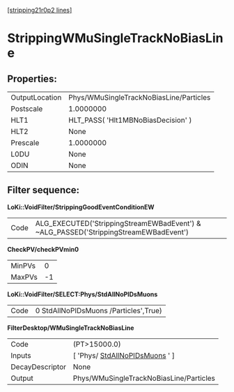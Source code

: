 [[stripping21r0p2 lines]](./stripping21r0p2-index)

# StrippingWMuSingleTrackNoBiasLine

## Properties:

|                |                                         |
|----------------|-----------------------------------------|
| OutputLocation | Phys/WMuSingleTrackNoBiasLine/Particles |
| Postscale      | 1.0000000                               |
| HLT1           | HLT_PASS( 'Hlt1MBNoBiasDecision' )      |
| HLT2           | None                                    |
| Prescale       | 1.0000000                               |
| L0DU           | None                                    |
| ODIN           | None                                    |

## Filter sequence:

**LoKi::VoidFilter/StrippingGoodEventConditionEW**

|      |                                                                                       |
|------|---------------------------------------------------------------------------------------|
| Code | ALG_EXECUTED('StrippingStreamEWBadEvent') & \~ALG_PASSED('StrippingStreamEWBadEvent') |

**CheckPV/checkPVmin0**

|        |     |
|--------|-----|
| MinPVs | 0   |
| MaxPVs | -1  |

**LoKi::VoidFilter/SELECT:Phys/StdAllNoPIDsMuons**

|      |                                       |
|------|---------------------------------------|
| Code | 0 StdAllNoPIDsMuons /Particles',True) |

**FilterDesktop/WMuSingleTrackNoBiasLine**

|                 |                                                                         |
|-----------------|-------------------------------------------------------------------------|
| Code            | (PT\>15000.0)                                                           |
| Inputs          | [ 'Phys/ [StdAllNoPIDsMuons](./stripping21r0p2-stdallnopidsmuons) ' ] |
| DecayDescriptor | None                                                                    |
| Output          | Phys/WMuSingleTrackNoBiasLine/Particles                                 |
